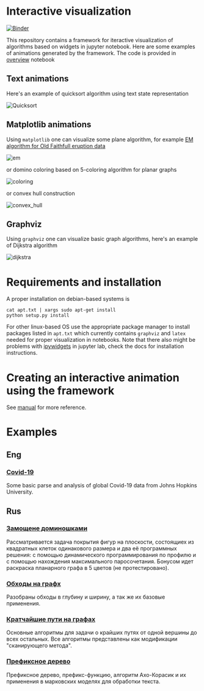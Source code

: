 # Interactive visualization

[![Binder](https://mybinder.org/badge_logo.svg)](https://mybinder.org/v2/gh/Malkovsky/python-examples/master)

This repository contains a framework for iteractive visualization of algorithms based on widgets in jupyter notebook. Here are some examples of animations generated by the framework. The code is provided in [overview](https://github.com/Malkovsky/python-examples/blob/master/overview.ipynb) notebook

## Text animations

Here's an example of quicksort algorithm using text state representation

![Quicksort](https://raw.githubusercontent.com/Malkovsky/python-examples/master/images/quicksort.gif)

## Matplotlib animations

Using `matplotlib` one can visualize some plane algorithm, for example [EM algorithm for Old Faithfull eruption data](https://en.wikipedia.org/wiki/Expectation%E2%80%93maximization_algorithm)

![em](https://raw.githubusercontent.com/Malkovsky/python-examples/master/images/em_gmm.gif)

or domino coloring based on 5-coloring algorithm for planar graphs

![coloring](https://raw.githubusercontent.com/Malkovsky/python-examples/master/images/planar_coloring.gif)

or convex hull construction

![convex_hull](https://raw.githubusercontent.com/Malkovsky/python-examples/master/images/convex_hull.gif)

## Graphviz

Using `graphviz` one can visualize basic graph algorithms, here's an example of Dijkstra algorithm

![dijkstra](https://raw.githubusercontent.com/Malkovsky/python-examples/master/images/dijkstra_slow.gif)

# Requirements and installation

A proper installation on debian-based systems is
```
cat apt.txt | xargs sudo apt-get install
python setup.py install
```
For other linux-based OS use the appropriate package manager to install packages listed in `apt.txt` which currently contains `graphviz` and `latex` needed for proper visualization in notebooks. Note that there also might be problems with [ipywidgets](https://ipywidgets.readthedocs.io/en/stable/user_install.html) in jupyter lab, check the docs for installation instructions.

# Creating an interactive animation using the framework
See [manual](https://github.com/Malkovsky/python-examples/blob/master/manuals/manual.ipynb) for more reference.

# Examples
## Eng
### [Covid-19](https://github.com/Malkovsky/python-examples/blob/master/covid19.ipynb)
Some basic parse and analysis of global Covid-19 data from Johns Hopkins University.
## Rus
### [Замощене доминошками](https://github.com/Malkovsky/python-examples/blob/master/domino_tiling.ipynb)
Рассматривается задача покрытия фигур на плоскости, состоящиех из квадратных клеток одинакового размера и два её программных решения: с помощью динамического программирования по профилю и с помощью нахождения максимального паросочетания. Бонусом идет раскраска планарного графа в 5 цветов (не протестировано).
### [Обходы на графх](https://github.com/Malkovsky/python-examples/blob/master/basic_searches.ipynb)
Разобраны обходы в глубину и ширину, а так же их базовые применения.
### [Кратчайшие пути на графах](https://github.com/Malkovsky/python-examples/blob/master/shortest_paths.ipynb)
Основные алгоритмы для задачи о крайших путях от одной вершины до всех остальных. Все алгоритмы представлены как модификации "сканирующего метода".
### [Префиксное дерево](https://github.com/Malkovsky/python-examples/blob/master/preffix_tree.ipynb)
Префиксное дерево, префикс-функцию, алгоритм Ахо-Корасик и их применения в марковских моделях для обработки текста.
